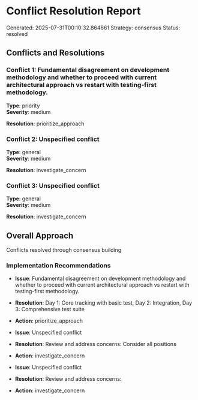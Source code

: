 # Conflict Resolution Report

Generated: 2025-07-31T00:10:32.864661
Strategy: consensus
Status: resolved

## Conflicts and Resolutions

### Conflict 1: Fundamental disagreement on development methodology and whether to proceed with current architectural approach vs restart with testing-first methodology.

**Type**: priority  
**Severity**: medium

**Resolution**: prioritize_approach

### Conflict 2: Unspecified conflict

**Type**: general  
**Severity**: medium

**Resolution**: investigate_concern

### Conflict 3: Unspecified conflict

**Type**: general  
**Severity**: medium

**Resolution**: investigate_concern


## Overall Approach

Conflicts resolved through consensus building

### Implementation Recommendations

- **Issue**: Fundamental disagreement on development methodology and whether to proceed with current architectural approach vs restart with testing-first methodology.
- **Resolution**: Day 1: Core tracking with basic test, Day 2: Integration, Day 3: Comprehensive test suite
- **Action**: prioritize_approach

- **Issue**: Unspecified conflict
- **Resolution**: Review and address concerns: Consider all positions
- **Action**: investigate_concern

- **Issue**: Unspecified conflict
- **Resolution**: Review and address concerns: 
- **Action**: investigate_concern

